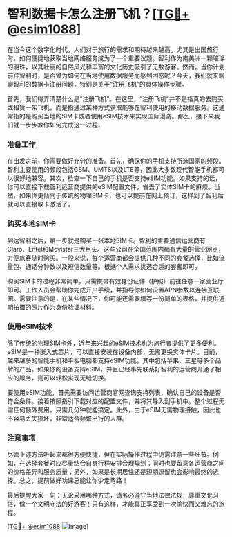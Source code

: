 # 智利数据卡怎么注册飞机？[[TG💪+ @esim1088](https://t.me/s/esim1088)]

在当今这个数字化时代，人们对于旅行的需求和期待越来越高。尤其是出国旅行时，如何便捷地获取当地网络服务成为了一个重要议题。智利作为南美洲一颗璀璨的明珠，以其壮丽的自然风光和丰富的文化历史吸引了无数游客。然而，当你计划前往智利时，是否曾为如何在当地使用数据服务而感到困惑呢？今天，我们就来聊聊智利的数据卡注册问题，特别是关于“注册飞机”的具体操作步骤。

首先，我们得弄清楚什么是“注册飞机”。在这里，“注册飞机”并不是指真的去购买或租赁一架飞机，而是指通过某种方式获取能够在智利使用的移动数据服务。这通常指的是购买当地的SIM卡或者使用eSIM技术来实现国际漫游。那么，接下来我们就一步步教你如何完成这一过程。

### 准备工作

在出发之前，你需要做好充分的准备。首先，确保你的手机支持所选国家的频段。智利主要使用的频段包括GSM、UMTS以及LTE等，因此大多数现代智能手机都可以很好地兼容。其次，检查一下自己的手机是否支持eSIM功能。如果支持的话，你可以直接下载智利运营商提供的eSIM配置文件，省去了实体SIM卡的麻烦。当然，如果你更倾向于传统的物理SIM卡，也可以提前在网上预订，这样到了智利后就可以直接取卡激活了。

### 购买本地SIM卡

到达智利之后，第一步就是购买一张本地SIM卡。智利的主要通信运营商有Claro、Entel和Movistar三大巨头。这些公司在全国范围内都有大量的营业网点，方便旅客随时购买。一般来说，每个运营商都会提供几种不同的套餐选择，比如流量包、通话分钟数以及短信数量等。根据个人需求挑选合适的套餐即可。

购买SIM卡的过程非常简单，只需携带有效身份证件（护照）前往任意一家营业厅即可。工作人员会帮助你完成开户手续，并指导你如何设置APN参数以连接互联网。需要注意的是，在某些情况下，你可能还需要填写一份简单的表格，并提供近期拍摄的照片作为身份验证材料。

### 使用eSIM技术

除了传统的物理SIM卡外，近年来兴起的eSIM技术也为旅行者提供了更多便利。eSIM是一种嵌入式芯片，可以直接安装在设备内部，无需更换实体卡片。目前，越来越多的智能手机和平板电脑都支持eSIM功能，其中包括苹果、三星等多个品牌的产品。如果你的设备支持eSIM，并且已经事先联系好智利的运营商开通了相应的服务，则可以轻松实现无缝切换。

要使用eSIM功能，首先需要访问运营商官网查询支持列表，确认自己的设备是否符合条件。接着按照指引下载对应的配置文件，并将其导入到手机中。整个过程无需任何额外费用，只需几分钟就能搞定。此外，由于eSIM无需物理接触，因此也不容易丢失损坏，非常适合频繁出行的人群。

### 注意事项

尽管上述方法听起来都很方便快捷，但在实际操作过程中仍需注意一些细节。例如，在选择套餐时应尽量结合自身行程安排合理规划；同时也要留意各运营商之间的价格差异和服务质量；另外，如果是长期居住还是短期逗留也会影响最终的选择。总之，提前做好功课总能让你少走弯路！

最后提醒大家一句：无论采用哪种方式，请务必遵守当地法律法规，尊重文化习俗，做一个文明守法的好游客！只有这样，才能真正享受到一次愉快而又难忘的旅程。

[[TG💪+ @esim1088](https://t.me/s/esim1088) ![Image](https://i.postimg.cc/4NQfJmqS/Snipaste-2025-05-13-00-14-12.png)]